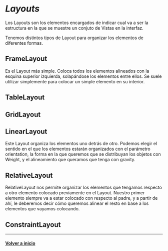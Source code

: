 # _Layouts_

Los Layouts son los elementos encargados de indicar cual va a ser la estructura en la que se muestre un conjuto de Vistas en la interfaz. 

Tenemos distintos tipos de Layout para organizar los elementos de diferentes formas.

## FrameLayout

Es el Layout más simple. Coloca todos los elementos alineados con la esquina superior izquierda, solapándose los elementos entre ellos. Se suele utilizar simplemente para colocar un simple elemento en su interior.

## TableLayout

## GridLayout

## LinearLayout

Este Layout organiza los elementos uno detrás de otro. Podemos elegir el sentido en el que los elementos estarán organizados con el parámetro orientation, la forma en la que queremos que se distribuyan los objetos con Weight, y el alineamiento que queramos que tenga con gravity.

## RelativeLayout

RelativeLayout nos permite organizar los elementos que tengamos respecto a otro elemento colocado previamente en el Layout. Nuestro primer elemento siempre va a estar colocado con respecto al padre, y a partir de ahí, le deberemos decir cómo queremos alinear el resto en base a los elementos que vayamos colocando.

## ConstraintLayout


---
#### [Volver a inicio](../README.md)
